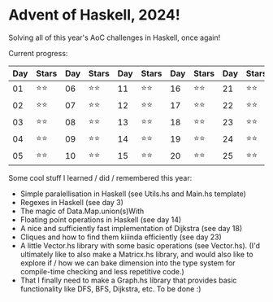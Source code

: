 # Advent of Haskell, 2024!

Solving all of this year's AoC challenges in Haskell, once again!

Current progress:

|Day|Stars|Day|Stars|Day|Stars|Day|Stars|Day|Stars|
|---|---|---|---|---|---|---|---|---|---|
|01|⭐️⭐️|06|⭐️⭐️|11|⭐️⭐️|16|⭐️⭐️|21|⭐️⭐️|
|02|⭐️⭐️|07|⭐️⭐️|12|⭐️⭐️|17|⭐️⭐️|22|⭐️⭐️|
|03|⭐️⭐️|08|⭐️⭐️|13|⭐️⭐️|18|⭐️⭐️|23|⭐️⭐️|
|04|⭐️⭐️|09|⭐️⭐️|14|⭐️⭐️|19|⭐️⭐️|24|⭐️⭐️|
|05|⭐️⭐️|10|⭐️⭐️|15|⭐️⭐️|20|⭐️⭐️|25|⭐️⭐️|

Some cool stuff I learned / did / remembered this year:
- Simple paralellisation in Haskell (see Utils.hs and Main.hs template)
- Regexes in Haskell (see day 3)
- The magic of Data.Map.union(s)With
- Floating point operations in Haskell (see day 14)
- A nice and sufficiently fast implementation of Dijkstra (see day 18)
- Cliques and how to find them kiiinda efficiently (see day 23)
- A little Vector.hs library with some basic operations (see Vector.hs). (I'd ultimately like to also make a Matricx.hs library, and would also like to explore if / how we can bake dimension into the type system for compile-time checking and less repetitive code.)
- That I finally need to make a Graph.hs library that provides basic functionality like DFS, BFS, Dijkstra, etc. To be done :)

